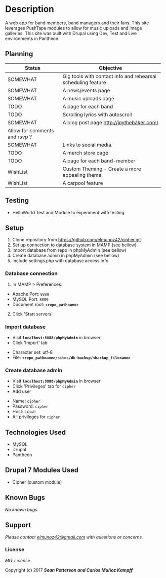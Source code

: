 # Description

A web app for band members, band managers and their fans. This site leverages PushTape modules to allow for music uploads and image galleries. This site was built with Drupal using Dev, Test and Live environments in Pantheon.

## Planning

|Status | Objective                          |
|---------|-----------------------------------|
|SOMEWHAT| Gig tools with contact info and rehearsal scheduling feature |
|SOMEWHAT| A news/events page | - like the tips and tricks https://smittenkitchen.com/tips/
|SOMEWHAT| A music uploads page |
|TODO| A page for each band |
|TODO| Scrolling lyrics with autoscroll|
|SOMEWHAT| A blog post page http://joythebaker.com/
Allow for comments and rsvp ?|
|SOMEWHAT| Links to social media. |
|TODO| A merch store page |
|TODO| A page for each band-member |
|WishList| Custom Theming - Create a more appealing theme. |
|WishList| A carpool feature |

## Testing

* HelloWorld Test and Module to experiment with testing.

## Setup
1. Clone repository from https://github.com/elmunoz42/cipher.git
2. Set up connection to database system in MAMP (see bellow)
3. Import database from repo in phpMyAdmin (see bellow)
4. Create database admin in phpMyAdmin (see bellow)
5. Include settings.php with database access info

### Database connection
1. In MAMP > Preferences:
 - Apache Port: `8888`
 - MySQL Port: `8889`
 - Document root: **`<repo_pathname>`**
2. Click 'Start servers'

### Import database
* Visit **`localhost:8888/phpMyAdmin`** in browser
* Click 'Import' tab
 - Character set: utf-8
 - File: **`<repo_pathname>/sites/db-backup/<backup_filename>`**

### Create database admin
* Visit **`localhost:8888/phpMyAdmin`** in browser
* Click 'Privileges' tab for `cipher`
* Add user
 - Name: `cipher`
 - Password: `cipher`
 - Host: Local
 - All privileges for `cipher`


## Technologies Used

* MySQL
* Drupal
* Pantheon

## Drupal 7 Modules Used
* Cipher (custom module)

## Known Bugs

_No known bugs._

## Support

_Please contact elmunoz42@gmail.com with questions or concerns._

### License

*MIT License*

Copyright (c) 2017 _**Sean Petterson and Carlos Muñoz Kampff**_
